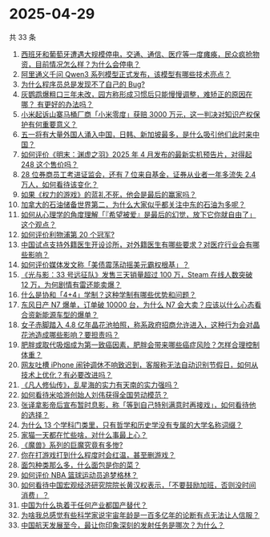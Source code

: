 # 2025-04-29

共 33 条

<!-- BEGIN ZHIHUVIDEO -->
<!-- 最后更新时间 Tue Apr 29 2025 12:13:42 GMT+0800 (China Standard Time) -->
1. [西班牙和葡萄牙遭遇大规模停电，交通、通信、医疗等一度瘫痪，民众疯抢物资，目前情况怎么样？为什么会停电？](https://www.zhihu.com/question/1900286031774843467)
1. [阿里通义千问 Qwen3 系列模型正式发布，该模型有哪些技术亮点？](https://www.zhihu.com/question/1900300358229652607)
1. [为什么程序员总是发现不了自己的 Bug?](https://www.zhihu.com/question/587995936)
1. [灰鹦鹉爆粗口三年未改，园方称形成习惯后只能慢慢调整，难矫正的原因在哪？ 有更好的办法吗？](https://www.zhihu.com/question/1898763060996466675)
1. [小米起诉山寨马桶厂商「小米零度」获赔 3000 万元，这一判决对知识产权保护有何重要意义？](https://www.zhihu.com/question/1899458861376713751)
1. [五一将有大量外国人涌入中国，日韩、新加坡最多，是什么吸引他们此时来中国？](https://www.zhihu.com/question/1899584705143206537)
1. [如何评价《明末：渊虚之羽》2025 年 4 月发布的最新实机预告片，对得起 248 这个售价吗？](https://www.zhihu.com/question/1900459547069505968)
1. [28 位券商员工考进证监会，还有 7 位来自基金，证券从业者一年多流失 2.4 万人，如何看待该变化？](https://www.zhihu.com/question/1899452348327260723)
1. [如果《权力的游戏》的蓝礼不死，他会是最后的赢家吗？](https://www.zhihu.com/question/267538345)
1. [加拿大的石油储备世界第二，为什么大家似乎都关注中东的石油为多呢？](https://www.zhihu.com/question/30651530)
1. [如何从心理学的角度理解「『希望被爱』是最后的幻觉，放下它你就自由了」这个观点？](https://www.zhihu.com/question/14956553469)
1. [如何评价利物浦第 20 个冠军?](https://www.zhihu.com/question/1900122859931672753)
1. [中国试点支持外籍医生开设诊所，对外籍医生有哪些要求？对医疗行业会有哪些影响？](https://www.zhihu.com/question/1897674410502086817)
1. [如何评价媒体发文称「美债震荡动摇美元霸权根基」？](https://www.zhihu.com/question/1900136131661625340)
1. [《光与影：33 号远征队》发售三天销量超过 100 万，Steam 在线人数突破 12 万，为何剧情有雷还能卖爆？](https://www.zhihu.com/question/1900228399844294909)
1. [什么是协和「4+4」学制？这种学制有哪些优势和问题？](https://www.zhihu.com/question/1900203461963904331)
1. [东风日产 N7 爆单，订单破 10000 台，为什么 N7 会大卖？应该以什么心态看合资新能源车型的爆单？](https://www.zhihu.com/question/1900072381575325188)
1. [女子赤脚踏入 4.8 亿年晶花池拍照，称系政府招商允许进入，这种行为会对晶花池造成哪些影响？要担责吗？](https://www.zhihu.com/question/1900119661791634118)
1. [肥胖或取代吸烟成为第一致癌因素，肥胖会带来哪些癌症风险？怎样合理控制体重？](https://www.zhihu.com/question/1897312268926021661)
1. [网友吐槽 iPhone 闹钟调休不响致迟到，客服称无法自动识别节假日，如何从技术上优化？有必要改进吗？](https://www.zhihu.com/question/1899826576629130303)
1. [《凡人修仙传》，乱星海的实力有天南的实力强吗？](https://www.zhihu.com/question/1899103841334589081)
1. [如何看待米哈游创始人刘伟获得全国劳动模范？](https://www.zhihu.com/question/1900302764250206950)
1. [张译拿影帝后宣布暂时息影，称「等到自己特别满意时再接戏」，如何看待他的选择？](https://www.zhihu.com/question/1899932391042147948)
1. [为什么 13 个学科门类里，只有哲学和历史学没有专属的大学名称词缀？](https://www.zhihu.com/question/1898134888395314297)
1. [家猫一天都在忙些啥，对什么事最上心？](https://www.zhihu.com/question/664275888)
1. [《魔兽》系列的巨魔究竟有多惨?](https://www.zhihu.com/question/570222535)
1. [你在打游戏打到什么程度时会红温，甚至删游戏？](https://www.zhihu.com/question/1894171275213121052)
1. [面包种类那么多，什么面包是你的菜？](https://www.zhihu.com/question/1895843737667604640)
1. [如何评价 NBA 篮球运动员追梦格林？](https://www.zhihu.com/question/530441426)
1. [如何看待中国宏观经济研究院院长黄汉权表示，「不要鼓励加班，否则没时间消费」？](https://www.zhihu.com/question/1899825409241093601)
1. [中国为什么执着于任何产业都国产替代？](https://www.zhihu.com/question/1898561030344410133)
1. [为啥我总感觉有些科学家说宇宙年龄是一百多亿年的论断有点无法让人信服？](https://www.zhihu.com/question/1899625770072127338)
1. [中国航天发展至今，最让你印象深刻的发射任务是哪次？为什么？](https://www.zhihu.com/question/1897678724008224331)
<!-- END ZHIHUVIDEO -->
